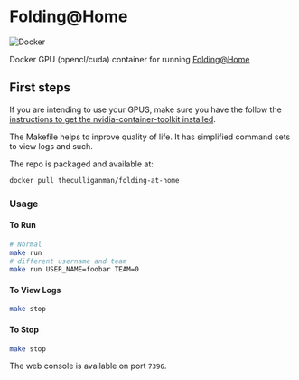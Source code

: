 # Folding@Home

![Docker](https://github.com/TheCulliganMan/folding-at-home/workflows/Docker/badge.svg)

Docker GPU (opencl/cuda) container for running [Folding@Home](http://folding.stanford.edu/)

## First steps
If you are intending to use your GPUS, make sure you have the follow the [instructions to get the nvidia-container-toolkit installed](https://github.com/NVIDIA/nvidia-docker#ubuntu-16041804-debian-jessiestretchbuster).

The Makefile helps to inprove quality of life.  It has simplified command sets to view logs and such.

The repo is packaged and available at:

```bash
docker pull theculliganman/folding-at-home
```

### Usage

#### To Run 
```bash
# Normal
make run
# different username and team
make run USER_NAME=foobar TEAM=0
```
#### To View Logs
```bash
make stop
```
#### To Stop
```bash
make stop
```

The web console is available on port `7396`.

